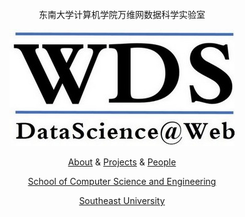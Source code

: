 <br/>
<br/>
<br/>

<center>
  
东南大学计算机学院万维网数据科学实验室

![](./image/wds_en.jpg)

[About](./about/)  &  [Projects](./projects/)  &  [People](./people/) 

[School of Computer Science and Engineering](http://cse.seu.edu.cn)

[Southeast University](http://www.seu.edu.cn)

</center>
















